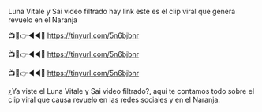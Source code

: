 Luna Vitale y Sai video filtrado hay link este es el clip viral que genera revuelo en el Naranja

📺📱👉◄◄🔴  https://tinyurl.com/5n6bjbnr

📺📱👉◄◄🔴  https://tinyurl.com/5n6bjbnr

📺📱👉◄◄🔴  https://tinyurl.com/5n6bjbnr


¿Ya viste el Luna Vitale y Sai video filtrado?, aquí te contamos todo sobre el clip viral que causa revuelo en las redes sociales y en el Naranja.
